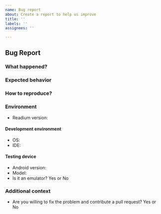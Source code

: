 ```yaml
---
name: Bug report
about: Create a report to help us improve
title: ''
labels: ''
assignees: ''

---
```


## Bug Report

<!--
IMPORTANT: Your issue might be closed if we are not able to reproduce the problem. Please take the time to describe how to reproduce it and give as much details as possible. The more effort you put in, the more chance of finding a solution.
-->

### What happened?

<!--
A clear and concise description of what the bug is.

If you can, drag and drop screenshots or a screencast to show the problem, they are super helpful to avoid misunderstandings.
-->

### Expected behavior

<!-- Tell us what you think should happen. -->

### How to reproduce?

<!--
If you can, drag and drop the publication used to reproduce the problem, after zipping it.

Then, explain the steps to reproduce the problem from the Test App. For example:

1. Open book X
2. Go to chapter Y
3. Click on link Z
4. See error
-->

### Environment

<!-- Fill in the following information -->

* Readium version:

#### Development environment

* OS: <!-- e.g. macOS 10.3 -->
* IDE: <!-- e.g. Android Studio 4.1.3 -->

#### Testing device

* Android version:
* Model: <!-- e.g. Pixel 3a -->
* Is it an emulator? Yes or No

### Additional context

* Are you willing to fix the problem and contribute a pull request? Yes or No <!-- Help can be provided to guide you through the project -->

<!--
Share additional code showing how you use Readium, if relevant.

Output logs are useful as well.

If you already went through the codebase to find the bug, you can explain your findings here.
-->
